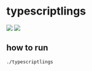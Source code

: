 # typescriptlings

![](https://github.com/ayakovlenko/typescriptlings/actions/workflows/test.yml/badge.svg)
[![](https://coveralls.io/repos/github/ayakovlenko/typescriptlings/badge.svg?branch=test-coverage)](https://coveralls.io/github/ayakovlenko/typescriptlings?branch=test-coverage)

## how to run

```
./typescriptlings
```
